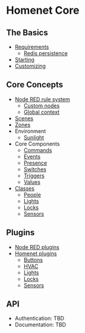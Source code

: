 # Homenet Core

## The Basics

- [Requirements](basics/requirements.md)
  - [Redis persistence](basics/redis.md)
- [Starting](basics/starting.md)
- [Customizing](basics/customizing.md)

## Core Concepts

- [Node RED rule system](core/rules/node-red.md)
  - [Custom nodes](core/rules/custom-nodes.md)
  - [Global context](core/rules/global-context.md)
- [Scenes](core/scenes.md)
- [Zones](core/zones.md)
- Environment
  - [Sunlight](core/environment/sunlight.md)
- Core Components
  - [Commands](core/components/commands.md)
  - [Events](core/components/events.md)
  - [Presence](core/components/presence.md)
  - [Switches](core/components/switches.md)
  - [Triggers](core/components/triggers.md)
  - [Values](core/components/values.md)
- [Classes](core/classes/index.md)
  - [People](core/classes/people.md)
  - [Lights](core/classes/lights.md)
  - [Locks](core/classes/locks.md)
  - [Sensors](core/classes/sensors.md)

## Plugins

- [Node RED plugins](plugins/nodered.md)
- [Homenet plugins](plugins/index.md)
  - [Buttons](plugins/buttons.md)
  - [HVAC](plugins/hvac.md)
  - [Lights](plugins/lights.md)
  - [Locks](plugins/locks.md)
  - [Sensors](plugins/sensors.md)

## API

- Authentication: TBD
- Documentation: TBD

